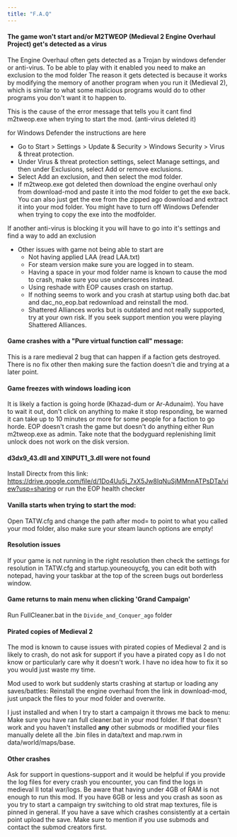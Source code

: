 ```yaml
---
title: "F.A.Q"
---
```


#### The game won't start and/or M2TWEOP (Medieval 2 Engine Overhaul Project) get's detected as a virus
The Engine Overhaul often gets detected as a Trojan by windows defender or anti-virus. To be able to play with it enabled you need to make an exclusion to the mod folder
The reason it gets detected is because it works by modifying the memory of another program when you run it (Medieval 2), which is similar to what some malicious programs would do to other programs you don't want it to happen to.

This is the cause of the error message that tells you it cant find m2tweop.exe when trying to start the mod. (anti-virus deleted it)

for Windows Defender the instructions are here
- Go to Start > Settings > Update & Security > Windows Security > Virus & threat protection.
- Under Virus & threat protection settings, select Manage settings, and then under Exclusions, select Add or remove exclusions.
- Select Add an exclusion, and then select the mod folder.
- If m2tweop.exe got deleted then download the engine overhaul only from download-mod  and paste it into the mod folder to get the exe back. You can also just get the exe from the zipped ago download and extract it into your mod folder. You might have to turn off Windows Defender when trying to copy the exe into the modfolder.

If another anti-virus is blocking it you will have to go into it's settings and find a way to add an exclusion

* Other issues with game not being able to start are
  - Not having applied LAA (read LAA.txt)
  - For steam version make sure you are logged in to steam.
  - Having a space in your mod folder name is known to cause the mod to crash, make sure you use underscores instead.
  - Using reshade with EOP causes crash on startup.
  - If nothing seems to work and you crash at startup using both dac.bat and dac_no_eop.bat redownload and reinstall the mod.
  - Shattered Alliances works but is outdated and not really supported, try at your own risk. If you seek support mention you were playing Shattered Alliances.

#### Game crashes with a "Pure virtual function call" message:
This is a rare medieval 2 bug that can happen if a faction gets destroyed. There is no fix other then making sure the faction doesn't die and trying at a later point.

#### Game freezes with windows loading icon
It is likely a faction is going horde (Khazad-dum or Ar-Adunaim). You have to wait it out, don't click on anything to make it stop responding, be warned it can take up to 10 minutes or more for some people for a faction to go horde.
EOP doesn't crash the game but doesn't do anything either
Run m2tweop.exe as admin. Take note that the bodyguard replenishing limit unlock does not work on the disk version.

#### d3dx9_43.dll and XINPUT1_3.dll were not found
Install Directx from this link: https://drive.google.com/file/d/1Do4Uu5j_7xX5Jw8IqNuSjMMnnATPsDTa/view?usp=sharing or run the EOP health checker

####  Vanilla starts when trying to start the mod:
Open TATW.cfg and change the path after mod= to point to what you called your mod folder, also make sure your steam launch options are empty!

#### Resolution issues
If your game is not running in the right resolution then check the settings for resolution in TATW.cfg and startup.youneouycfg, you can edit both with notepad, having your taskbar at the top of the screen bugs out borderless window.

#### Game returns to main menu when clicking 'Grand Campaign'
Run FullCleaner.bat in the `Divide_and_Conquer_ago` folder

####  Pirated copies of Medieval 2
The mod is known to cause issues with pirated copies of Medieval 2 and is likely to crash, do not ask for support if you have a pirated copy as I do not know or particularly care why it doesn't work.
I have no idea how to fix it so you would just waste my time.

Mod used to work but suddenly starts crashing at startup or loading any saves/battles:
Reinstall the engine overhaul from the link in download-mod, just unpack the files to your mod folder and overwrite.

I just installed and when I try to start a campaign it throws me back to menu:
Make sure you have ran full cleaner.bat in your mod folder. If that doesn't work and you haven't installed **any** other submods or modified your files manually delete all the .bin files in data/text and map.rwm in data/world/maps/base.

####  Other crashes
Ask for support in questions-support and it would be helpful if you provide the log files for every crash you encounter, you can find the logs in medieval II total war/logs. Be aware that having under 4GB of RAM is not enough to run this mod. If you have 6GB or less and you crash as soon as you try to start a campaign try switching to old strat map textures, file is pinned in general. If you have a save which crashes consistently at a certain point upload the save. Make sure to mention if you use submods and contact the submod creators first.
